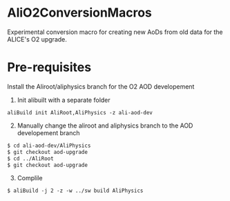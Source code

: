 # AliO2ConversionMacros
Experimental conversion macro for creating new AoDs from old data for the ALICE's O2 upgrade.

# Pre-requisites
Install the Aliroot/aliphysics branch for the O2 AOD developement

1. Init alibuilt with a separate folder
```
aliBuild init AliRoot,AliPhysics -z ali-aod-dev
```
2. Manually change the aliroot and aliphysics branch to the AOD developement branch
```bash
$ cd ali-aod-dev/AliPhysics
$ git checkout aod-upgrade
$ cd ../AliRoot
$ git checkout aod-upgrade
```
3. Complile
```
$ aliBuild -j 2 -z -w ../sw build AliPhysics
```
